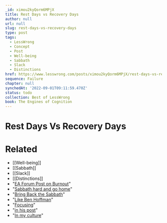 ```yaml
---
_id: ximou2kyQorm6MPjX
title: Rest Days vs Recovery Days
author: null
url: null
slug: rest-days-vs-recovery-days
type: post
tags:
  - LessWrong
  - Concept
  - Post
  - Well-being
  - Sabbath
  - Slack
  - Distinctions
href: https://www.lesswrong.com/posts/ximou2kyQorm6MPjX/rest-days-vs-recovery-days
sequence: Failure
chapter: null
synchedAt: '2022-09-01T09:11:59.470Z'
status: todo
collection: Best of LessWrong
book: The Engines of Cognition
---
```


# Rest Days Vs Recovery Days


# Related

- [[Well-being]]
- [[Sabbath]]
- [[Slack]]
- [[Distinctions]]
- "[EA Forum Post on Burnout](https://forum.effectivealtruism.org/posts/NDszJWMsdLCB4MNoy/burnout-what-is-it-and-how-to-treat-it)"
- "[Sabbath hard and go home](http://benjaminrosshoffman.com/sabbath-hard-and-go-home/)"
- "[Bring Back the Sabbath](https://thezvi.wordpress.com/2017/10/07/bring-back-the-sabbath/)"
- "[Like Ben Hoffman](http://benjaminrosshoffman.com/sabbath-hard-and-go-home/)"
- "[Focusing](https://medium.com/@ThingMaker/focusing-for-skeptics-6b949ef33a4f)"
- "[in his post](https://thezvi.wordpress.com/2017/10/07/bring-back-the-sabbath/)"
- "[In my culture](https://medium.com/@ThingMaker/in-my-culture-29c6464072b2?fbclid=IwAR0ybAfJEssAWU8pwfwDX0Q9O-_Givx81Qfq2dGBgW1cAYAw8j13es2zNG8)"